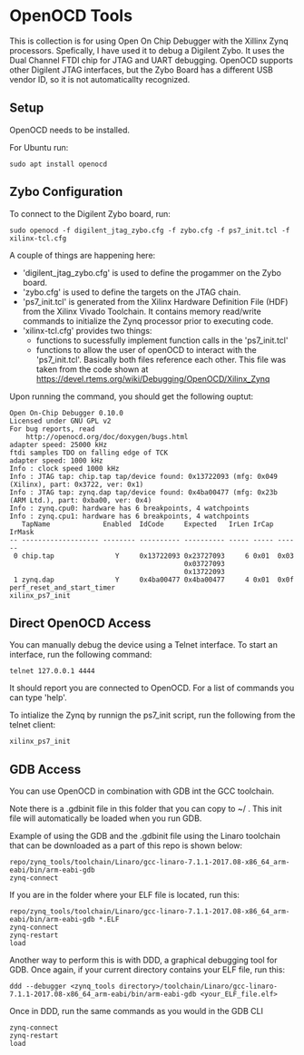 # OpenOCD Tools
This is collection is for using Open On Chip Debugger with the Xillinx Zynq processors. Spefically, I have used it to debug a Digilent Zybo. It uses the Dual Channel FTDI chip for JTAG and UART debugging. OpenOCD supports other Digilent JTAG interfaces, but the Zybo Board has a different USB vendor ID, so it is not automaticallty recognized. 


## Setup

OpenOCD needs to be installed.

For Ubuntu run: 
```
sudo apt install openocd
```

## Zybo Configuration
To connect to the Digilent Zybo board, run:
```
sudo openocd -f digilent_jtag_zybo.cfg -f zybo.cfg -f ps7_init.tcl -f xilinx-tcl.cfg
```

A couple of things are happening here:
- 'digilent_jtag_zybo.cfg' is used to define the progammer on the Zybo board.
- 'zybo.cfg' is used to define the targets on the JTAG chain.
- 'ps7_init.tcl' is generated from the Xilinx Hardware Definition File (HDF) from the Xilinx Vivado Toolchain. It contains memory read/write commands to initialize the Zynq processor prior to executing code.
- 'xilinx-tcl.cfg' provides two things:
  - functions to sucessfully implement function calls in the 'ps7_init.tcl'
  - functions to allow the user of openOCD to interact with the 'ps7_init.tcl'. Basically both files reference each other. This file was taken from the code shown at https://devel.rtems.org/wiki/Debugging/OpenOCD/Xilinx_Zynq

Upon running the command, you should get the following ouptut:
```
Open On-Chip Debugger 0.10.0
Licensed under GNU GPL v2
For bug reports, read
	http://openocd.org/doc/doxygen/bugs.html
adapter speed: 25000 kHz
ftdi samples TDO on falling edge of TCK
adapter speed: 1000 kHz
Info : clock speed 1000 kHz
Info : JTAG tap: chip.tap tap/device found: 0x13722093 (mfg: 0x049 (Xilinx), part: 0x3722, ver: 0x1)
Info : JTAG tap: zynq.dap tap/device found: 0x4ba00477 (mfg: 0x23b (ARM Ltd.), part: 0xba00, ver: 0x4)
Info : zynq.cpu0: hardware has 6 breakpoints, 4 watchpoints
Info : zynq.cpu1: hardware has 6 breakpoints, 4 watchpoints
   TapName             Enabled  IdCode     Expected   IrLen IrCap IrMask
-- ------------------- -------- ---------- ---------- ----- ----- ------
 0 chip.tap               Y     0x13722093 0x23727093     6 0x01  0x03
                                           0x03727093
                                           0x13722093
 1 zynq.dap               Y     0x4ba00477 0x4ba00477     4 0x01  0x0f
perf_reset_and_start_timer
xilinx_ps7_init
```

## Direct OpenOCD Access

You can manually debug the device using a Telnet interface. To start an interface, run the following command:
```
telnet 127.0.0.1 4444
```

It should report you are connected to OpenOCD. For a list of commands you can type 'help'.

To intialize the Zynq by runnign the ps7_init script, run the following from the telnet client:
```
xilinx_ps7_init
```

## GDB Access

You can use OpenOCD in combination with GDB int the GCC toolchain.

Note there is a .gdbinit file in this folder that you can copy to ~/ . This init file will automatically be loaded when you run GDB.

Example of using the GDB and the .gdbinit file using the Linaro toolchain that can be downloaded as a part of this repo is shown below:
```
repo/zynq_tools/toolchain/Linaro/gcc-linaro-7.1.1-2017.08-x86_64_arm-eabi/bin/arm-eabi-gdb
zynq-connect
```

If you are in the folder where your ELF file is located, run this:
```
repo/zynq_tools/toolchain/Linaro/gcc-linaro-7.1.1-2017.08-x86_64_arm-eabi/bin/arm-eabi-gdb *.ELF
zynq-connect
zynq-restart
load
```
Another way to perform this is with DDD, a graphical debugging tool for GDB. Once again, if your current directory contains your ELF file, run this:
```
ddd --debugger <zynq_tools directory>/toolchain/Linaro/gcc-linaro-7.1.1-2017.08-x86_64_arm-eabi/bin/arm-eabi-gdb <your_ELF_file.elf>
```

Once in DDD, run the same commands as you would in the GDB CLI
```
zynq-connect
zynq-restart
load
```



